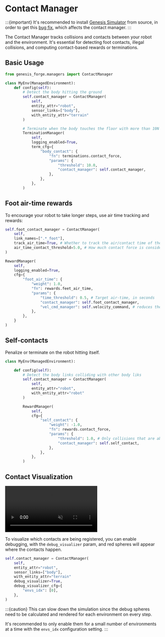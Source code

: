 # Contact Manager

:::{important}
It's recommended to install [Genesis Simulator](https://github.com/Genesis-Embodied-AI/Genesis) from source, in order to get this [bug fix](https://github.com/Genesis-Embodied-AI/Genesis/issues/1727), which affects the contact manager.
:::

The Contact Manager tracks collisions and contacts between your robot and the environment. It's essential for detecting foot contacts, illegal collisions, and computing contact-based rewards or terminations.

## Basic Usage

```python
from genesis_forge.managers import ContactManager

class MyEnv(ManagedEnvironment):
    def config(self):
        # Detect the body hitting the ground
        self.contact_manager = ContactManager(
            self,
            entity_attr="robot",
            sensor_links=["body"],
            with_entity_attr="terrain"
        )

        # Terminate when the body touches the floor with more than 10N
        TerminationManager(
            self,
            logging_enabled=True,
            term_cfg={
                "body_contact": {
                    "fn": terminations.contact_force,
                    "params": {
                        "threshold": 10.0,
                        "contact_manager": self.contact_manager,
                    },
                },
            },
        )
```

## Foot air-time rewards

To encourage your robot to take longer steps, use air time tracking and rewards:

```python
self.foot_contact_manager = ContactManager(
    self,
    link_names=[".*_foot"],
    track_air_time=True, # Whether to track the air/contact time of the links
    air_time_contact_threshold=5.0, # How much contact force is considered a step
)

RewardManager(
    self,
    logging_enabled=True,
    cfg={
        "foot_air_time": {
            "weight": 1.0,
            "fn": rewards.feet_air_time,
            "params": {
                "time_threshold": 0.5, # Target air-time, in seconds
                "contact_manager": self.foot_contact_manager,
                "vel_cmd_manager": self.velocity_command, # reduces the penalty if the the velocity command is close to zero
            },
        },
    }
)
```

## Self-contacts

Penalize or terminate on the robot hitting itself.

```python
class MyEnv(ManagedEnvironment):

    def config(self):
        # Detect the body links colliding with other body liks
        self.contact_manager = ContactManager(
            self,
            entity_attr="robot",
            with_entity_attr="robot"
        )

        RewardManager(
            self,
            cfg={
                "self_contact": {
                    "weight": -1.0,
                    "fn": rewards.contact_force,
                    "params": {
                        "threshold": 1.0, # Only collisions that are above 1.0N
                        "contact_manager": self.self_contact,
                    },
                },
            },
        )
```

## Contact Visualization

<video autoplay="" muted="" loop="" playsinline="" controls="" src="../../_static/contacts_debugs.webm"></video>

To visualize which contacts are being registered, you can enable debugging, with the `debug_visualizer` param, and red spheres will appear where the contacts happen.

```python
self.contact_manager = ContactManager(
    self,
    entity_attr="robot",
    sensor_links=["body"],
    with_entity_attr="terrain"
    debug_visualizer=True,
    debug_visualizer_cfg={
        "envs_idx": [0],
    },
)
```

:::{caution}
This can slow down the simulation since the debug spheres need to be calculated and rendered for each environment on every step.

It's recommended to only enable them for a small number of environments at a time with the `envs_idx` configuration setting.
:::
